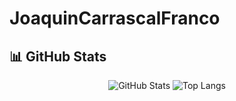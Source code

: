 # JoaquinCarrascalFranco

## 📊 GitHub Stats
<p align="center">
  <img src="https://github-readme-stats.vercel.app/api?username=JoaquinCarrascal&show_icons=true&theme=radical" alt="GitHub Stats"/>
  <img src="https://github-readme-stats.vercel.app/api/top-langs/?username=JoaquinCarrascal&layout=compact&theme=radical" alt="Top Langs"/>
</p>
